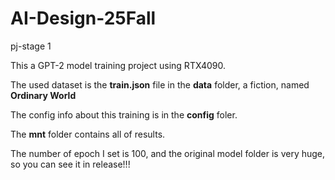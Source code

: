 # AI-Design-25Fall
pj-stage 1

This a GPT-2 model training project using RTX4090.

The used dataset is the **train.json** file in the **data** folder, a fiction, named **Ordinary World**

The config info about this training is in the **config** foler.

The **mnt** folder contains all of results.

The number of epoch I set is 100, and the original model folder is very huge, so you can see it in release!!!


